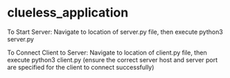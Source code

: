 # clueless_application
To Start Server: Navigate to location of server.py file, then execute python3 server.py

To Connect Client to Server: Navigate to location of client.py file, then execute python3 client.py (ensure the correct server host and server port are specified for the client to connect successfully)
